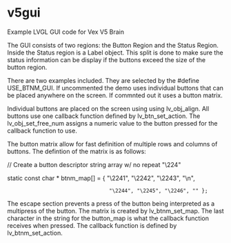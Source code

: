 # v5gui
Example LVGL GUI code for Vex V5 Brain

The GUI consists of two regions: the Button Region and the Status Region. Inside the Status region is a Label object. This split is done to make sure the status information can be display if the buttons exceed the size of the button region.

There are two examples included. They are selected by the #define USE_BTNM_GUI. If uncommented the demo uses individual buttons that can be placed anywhere on the screen. If commnted out it uses a button matrix.

Individual buttons are placed on the screen using using lv_obj_align. All buttons use one callback function defined by lv_btn_set_action. The lv_obj_set_free_num assigns a numeric value to the button pressed for the callback function to use.

The button matrix allow for fast definition of multiple rows and columns of buttons. The defintion of the matrix is as follows:
 
 // Create a button descriptor string array w/ no repeat "\224"
 
  static const char * btnm_map[] = { "\2241", "\2242", "\2243", "\n",
  
                                     "\2244", "\2245", "\2246", "" };
 
The escape section prevents a press of the button being interpreted as a multipress of the button. The matrix is created by lv_btnm_set_map. The last character in the string for the button_map is what the callback function receives when pressed. The callback function is defined by lv_btnm_set_action.

